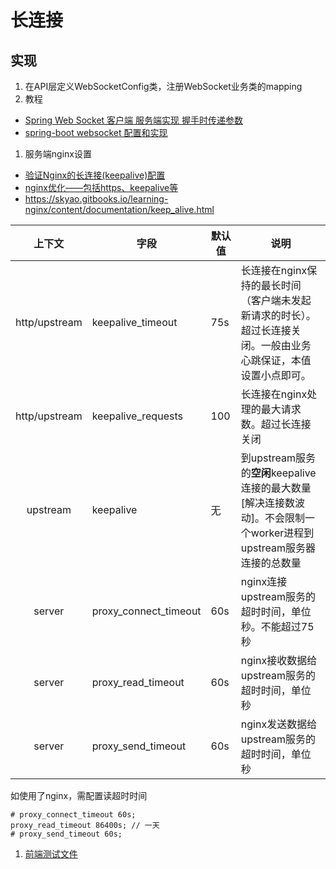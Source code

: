 # 长连接

## 实现
1. 在API层定义WebSocketConfig类，注册WebSocket业务类的mapping
1. 教程
  * [Spring Web Socket 客户端 服务端实现 握手时传递参数](http://lippeng.iteye.com/blog/2299509)
  * [spring-boot websocket 配置和实现](http://blog.csdn.net/clementad/article/details/64444606)
1. 服务端nginx设置
  * [验证Nginx的长连接(keepalive)配置](https://priesttomb.github.io/web%E6%9C%8D%E5%8A%A1%E5%99%A8/2018/11/01/%E9%AA%8C%E8%AF%81Nginx%E7%9A%84%E9%95%BF%E8%BF%9E%E6%8E%A5(keepalive)%E9%85%8D%E7%BD%AE/)
  * [nginx优化——包括https、keepalive等](https://lanjingling.github.io/2016/06/11/nginx-https-keepalived-youhua/)
  * https://skyao.gitbooks.io/learning-nginx/content/documentation/keep_alive.html

| 上下文 | 字段 | 默认值 | 说明 |
| :-: | - | - | - |
| http/upstream | keepalive_timeout | 75s | 长连接在nginx保持的最长时间（客户端未发起新请求的时长）。超过长连接关闭。一般由业务心跳保证，本值设置小点即可。 |
| http/upstream | keepalive_requests | 100 | 长连接在nginx处理的最大请求数。超过长连接关闭 |
| upstream | keepalive | 无 | 到upstream服务的**空闲**keepalive连接的最大数量[解决连接数波动]。不会限制一个worker进程到upstream服务器连接的总数量 |
| server | proxy_connect_timeout | 60s | nginx连接upstream服务的超时时间，单位秒。不能超过75秒 |
| server | proxy_read_timeout | 60s | nginx接收数据给upstream服务的超时时间，单位秒 |
| server | proxy_send_timeout | 60s | nginx发送数据给upstream服务的超时时间，单位秒 |

如使用了nginx，需配置读超时时间
```
# proxy_connect_timeout 60s;
proxy_read_timeout 86400s; // 一天
# proxy_send_timeout 60s;
```
1. [前端测试文件](/s/websocket_test.html)
